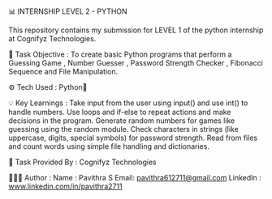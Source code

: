 📊 INTERNSHIP LEVEL 2 - PYTHON

This repository contains my submission for LEVEL 1 of the python internship at Cognifyz Technologies.

📌 Task Objective :
To create basic Python programs that perform a Guessing Game , Number Guesser , Password Strength Checker , Fibonacci Sequence and File Manipulation.

⚙️ Tech Used :
Python🐍

💡 Key Learnings :
Take input from the user using input() and use int() to handle numbers.
Use loops and if-else to repeat actions and make decisions in the program.
Generate random numbers for games like guessing using the random module.
Check characters in strings (like uppercase, digits, special symbols) for password strength.
Read from files and count words using simple file handling and dictionaries.

📌 Task Provided By :
Cognifyz Technologies

👩🏻‍💻 Author :
Name : Pavithra S 
Email: pavithra612711@gmail.com 
LinkedIn : www.linkedin.com/in/pavithra2711
